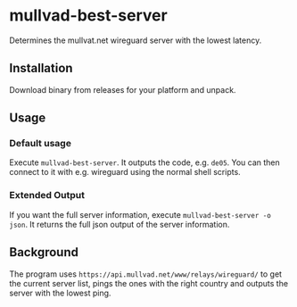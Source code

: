 # mullvad-best-server
Determines the mullvat.net wireguard server with the lowest latency. 

## Installation

Download binary from releases for your platform and unpack.

## Usage
### Default usage
Execute `mullvad-best-server`. It outputs the code, e.g. `de05`. You can then connect to it with e.g. wireguard using the normal shell scripts.

### Extended Output
If you want the full server information, execute `mullvad-best-server -o json`. It returns the full json output  of the server information. 

## Background
The program uses `https://api.mullvad.net/www/relays/wireguard/` to get the current server list, pings the ones with the right country
and outputs the server with the lowest ping.
